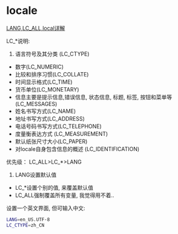 # locale

[LANG,LC_ALL,local详解](http://zhaizhenxing.blog.51cto.com/643480/134533)

LC_*说明:

1.  语言符号及其分类 (LC_CTYPE)
*   数字(LC_NUMERIC)
*   比较和排序习惯(LC_COLLATE)
*   时间显示格式(LC_TIME)
*   货币单位(LC_MONETARY)
*   信息主要是提示信息,错误信息, 状态信息, 标题, 标签, 按钮和菜单等(LC_MESSAGES)
*   姓名书写方式(LC_NAME)
*   地址书写方式(LC_ADDRESS)
*   电话号码书写方式(LC_TELEPHONE)
*   度量衡表达方式 (LC_MEASUREMENT)
*   默认纸张尺寸大小(LC_PAPER)
*   对locale自身包含信息的概述 (LC_IDENTIFICATION)

优先级： LC_ALL>LC_*>LANG

1.  LANG设置默认值
*   LC_*设置个别的值, 来覆盖默认值
*   LC_ALL强制覆盖所有变量, 我觉得用不着..

设置一个英文界面, 但可输入中文:

```bash
LANG=en_US.UTF-8
LC_CTYPE=zh_CN
```